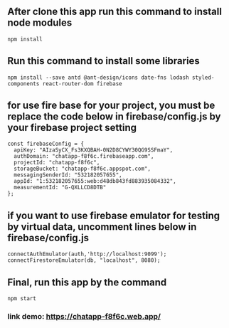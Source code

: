 ## After clone this app run this command to install node modules
```
npm install
```

## Run this command to install some libraries 
```
npm install --save antd @ant-design/icons date-fns lodash styled-components react-router-dom firebase
```

## for use fire base for your project, you must be replace the code below in firebase/config.js by your firebase project setting
```
const firebaseConfig = {
  apiKey: "AIzaSyCX_Fs3KXQBAH-0N2D8CYWY30QG9SSFmaY",
  authDomain: "chatapp-f8f6c.firebaseapp.com",
  projectId: "chatapp-f8f6c",
  storageBucket: "chatapp-f8f6c.appspot.com",
  messagingSenderId: "532182057655",
  appId: "1:532182057655:web:d48db843fd883935084332",
  measurementId: "G-QXLLCD8DTB"
};
```

## if you want to use firebase emulator for testing by virtual data, uncomment lines below in firebase/config.js 
```
connectAuthEmulator(auth,'http://localhost:9099');
connectFirestoreEmulator(db, "localhost", 8080);
```

## Final, run this app by the command
```
npm start
```

### link demo: https://chatapp-f8f6c.web.app/
